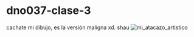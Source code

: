 # dno037-clase-3
cachate mi dibujo, es la versión maligna xd. shau
![mi_atacazo_artistico](https://user-images.githubusercontent.com/101259908/159738358-28969105-48dc-4976-a5f9-5b52d819b93c.jpg)
